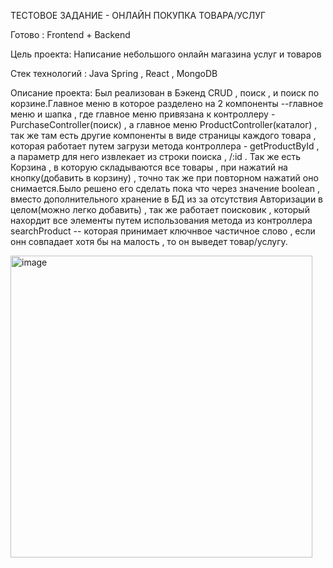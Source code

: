 ТЕСТОВОЕ ЗАДАНИЕ - ОНЛАЙН ПОКУПКА ТОВАРА/УСЛУГ


Готово : Frontend + Backend


Цель проекта: Написание небольшого онлайн магазина услуг и товаров

Стек технологий : Java Spring , React , MongoDB

Описание проекта: Был реализован в Бэкенд CRUD , поиск , и поиск по корзине.Главное меню в которое разделено на 2 компоненты --главное меню и шапка , где главное меню привязана к контроллеру - PurchaseController(поиск) , а главное меню ProductController(каталог) , так же там есть другие компоненты в виде страницы каждого товара , которая работает путем загрузи метода контроллера - getProductById , а параметр для него извлекает из строки поиска , /:id . Так же есть Корзина , в которую складываются все товары ,  при нажатий на кнопку(добавить в корзину) , точно так же при повторном нажатий оно снимается.Было решено его сделать пока что через значение boolean , вместо дополнительного хранение в БД из за отсутствия Авторизации в целом(можно легко добавить) , так же работает поисковик , который нахордит все элементы путем использования метода из контроллера searchProduct -- которая принимает ключнвое частичное слово , если онн совпадает хотя бы на малость , то он выведет товар/услугу. 

<img width="483" alt="image" src="https://github.com/Mukash-Erasyl/ShopTest-Spring/assets/136822472/708436cc-4477-4e4b-8c28-d6353821ec90">
